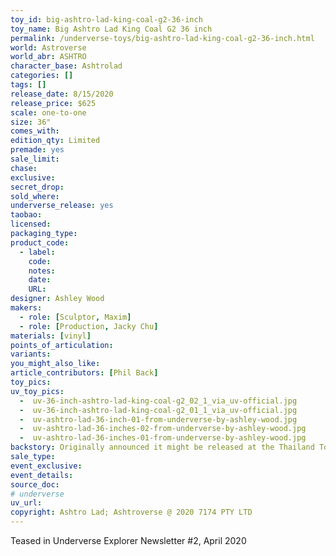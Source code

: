 ```yaml
---
toy_id: big-ashtro-lad-king-coal-g2-36-inch
toy_name: Big Ashtro Lad King Coal G2 36 inch
permalink: /underverse-toys/big-ashtro-lad-king-coal-g2-36-inch.html
world: Astroverse
world_abr: ASHTRO
character_base: Ashtrolad
categories: []
tags: []
release_date: 8/15/2020
release_price: $625
scale: one-to-one
size: 36"
comes_with: 
edition_qty: Limited
premade: yes
sale_limit: 
chase: 
exclusive: 
secret_drop:
sold_where: 
underverse_release: yes
taobao: 
licensed:
packaging_type:
product_code: 
  - label: 
    code: 
    notes: 
    date: 
    URL:
designer: Ashley Wood
makers:
  - role: [Sculptor, Maxim]
  - role: [Production, Jacky Chu]
materials: [vinyl]
points_of_articulation: 
variants: 
you_might_also_like:
article_contributors: [Phil Back]
toy_pics:
uv_toy_pics:
  -  uv-36-inch-ashtro-lad-king-coal-g2_02_1_via_uv-official.jpg
  -  uv-36-inch-ashtro-lad-king-coal-g2_01_1_via_uv-official.jpg
  -  uv-ashtro-lad-36-inch-01-from-underverse-by-ashley-wood.jpg
  -  uv-ashtro-lad-36-inches-02-from-underverse-by-ashley-wood.jpg
  -  uv-ashtro-lad-36-inches-01-from-underverse-by-ashley-wood.jpg
backstory: Originally announced it might be released at the Thailand Toy Festival 2020, before the event was canceled due to the COVID-19 pandemic. The package for Big Lad is 20kg according to UV on Instagram.
sale_type: 
event_exclusive: 
event_details:
source_doc:
# underverse
uv_url: 
copyright: Ashtro Lad; Ashtroverse @ 2020 7174 PTY LTD
---
```

Teased in Underverse Explorer Newsletter #2, April 2020